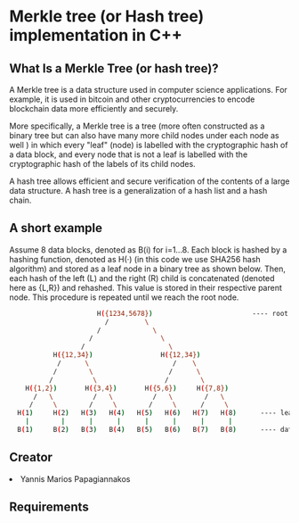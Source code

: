 # Merkle tree (or Hash tree) implementation in C++

## What Is a Merkle Tree (or hash tree)?
A Merkle tree is a data structure used in computer science applications. For example, it is used in bitcoin and other cryptocurrencies​ to encode blockchain data more efficiently and securely.

More specifically, a Merkle tree is a tree (more often constructed as a binary tree but can also have many more child nodes under each node as well ) in which every "leaf" (node) is labelled with the cryptographic hash of a data block, and every node that is not a leaf is labelled with the cryptographic hash of the labels of its child nodes. 

A hash tree allows efficient and secure verification of the contents of a large data structure. A hash tree is a generalization of a hash list and a hash chain.

## A short example
Assume 8 data blocks, denoted as B(i) for i=1...8. 
Each block is hashed by a hashing function, denoted as H(·) (in this code we use SHA256 hash algorithm) and stored as a leaf node in a binary tree as shown below.
Then, each hash of the left (L) and the right (R) child is concatenated (denoted here as {L,R}) and rehashed. This value is stored in their respective parent node.
This procedure is repeated until we reach the root node.

```bash
                      H({1234,5678})                         ---- root
                        /         \
                      /             \
                    /                 \
                  /                     \
           H({12,34})                 H({12,34})
            /      \                     /    \            
           /        \                   /      \
          /          \                 /        \
    H({1,2})       H({3,4})       H({5,6})     H({7,8})
      /   \          /   \          /   \        /   \
     /     \        /     \        /     \      /     \
  H(1)     H(2)   H(3)   H(4)   H(5)   H(6)   H(7)   H(8)      ---- leaf-nodes
    |        |      |      |      |      |      |      |
  B(1)     B(2)   B(3)   B(4)   B(5)   B(6)   B(7)   B(8)      ---- data blocks
```


## Creator
<li> Yannis Marios Papagiannakos </li>

## Requirements
